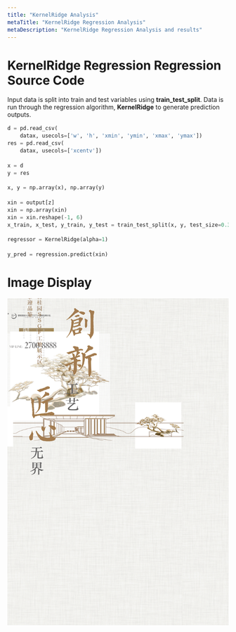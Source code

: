 ```yaml
---
title: "KernelRidge Analysis"
metaTitle: "KernelRidge Regression Analysis"
metaDescription: "KernelRidge Regression Analysis and results"
---
```


# KernelRidge Regression Regression Source Code

Input data is split into train and test variables using **train_test_split**. Data is run through the regression algorithm, **KernelRidge** to generate prediction outputs.

```python
d = pd.read_csv(
    datax, usecols=['w', 'h', 'xmin', 'ymin', 'xmax', 'ymax'])
res = pd.read_csv(
    datax, usecols=['xcentv'])

x = d
y = res

x, y = np.array(x), np.array(y)

xin = output[z]
xin = np.array(xin)
xin = xin.reshape(-1, 6)
x_train, x_test, y_train, y_test = train_test_split(x, y, test_size=0.3, random_state=40)

regressor = KernelRidge(alpha=1)

y_pred = regression.predict(xin)
```

# Image Display

![](img2/1kernelridge.png)
